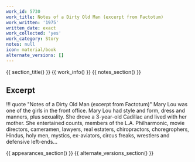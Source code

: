 ```yaml
---
work_id: 5730
work_title: Notes of a Dirty Old Man (excerpt from Factotum)
work_written: '1975'
written_date: exact
work_collected: 'yes'
work_category: Story
notes: null
icon: material/book
alternate_versions: []
---
```


{{ section_title() }}
{{ work_info() }}
{{ notes_section() }}
## Excerpt
!!! quote "Notes of a Dirty Old Man (excerpt from Factotum)"
    Mary Lou was one of the girls in the front office. Mary Lou had style and form, dress and manners, plus sexuality. She drove a 3-year-old Cadillac and lived with her mother. She entertained counts, members of the L.A. Philharmonic, movie directors, cameramen, lawyers, real estaters, chiropractors, choregrophers, Hindus, holy men, mystics, ex-aviators, circus freaks, wrestlers and defensive left-ends...

{{ appearances_section() }}
{{ alternate_versions_section() }}